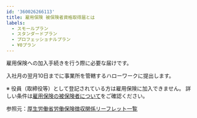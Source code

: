 ```yaml
---
id: '360026266113'
title: 雇用保険 被保険者資格取得届とは
labels:
  - スモールプラン
  - スタンダードプラン
  - プロフェッショナルプラン
  - ¥0プラン
---
```

雇用保険への加入手続きを行う際に必要な届けです。

入社月の翌月10日までに事業所を管轄するハローワークに提出します。

※ 役員（取締役等）として登記されている方は雇用保険に加入できません。
詳しい条件は[雇用保険の被保険者について](https://www.mhlw.go.jp/new-info/kobetu/roudou/gyousei/hoken/2019/dl/koyou-04.pdf)をご確認ください。

参照元：[厚生労働省労働保険徴収関係リーフレット一覧](https://www.mhlw.go.jp/stf/seisakunitsuite/bunya/koyou_roudou/roudoukijun/hoken/gyousei/index.html)
